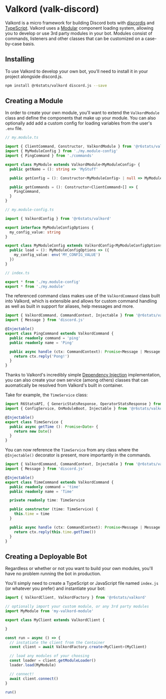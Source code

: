 # Valkord (valk-discord)

Valkord is a micro framework for building Discord bots with [discordjs](https://discord.js.org/#/) and [TypeScript](https://www.typescriptlang.org/). Valkord uses a [Modular](https://en.wikipedia.org/wiki/Modular_design) component loading system, allowing you to develop or use 3rd party modules in your bot. Modules consist of commands, listeners and other classes that can be customized on a case-by-case basis.

## Installing

To use Valkord to develop your own bot, you'll need to install it in your project alongside discord.js.

```bash
npm install @r6stats/valkord discord.js --save
```

## Creating a Module

In order to create your own module, you'll want to extend the `ValkordModule` class and define the components that make up your module. You can also optionally add add a custom config for loading variables from the user's `.env` file.

```ts
// my.module.ts

import { ClientCommand, Constructor, ValkordModule } from '@r6stats/valkord'
import { MyModuleConfig } from './my.module-config'
import { PingCommand } from './commands'

export class MyModule extends ValkordModule<MyModuleConfig> {
  public getName = (): string => 'MyStuff'

  public getConfig = (): Constructor<MyModuleConfig> | null => MyModuleConfig // or return null

  public getCommands = (): Constructor<ClientCommand>[] => {
    PingCommand,
  }
}
```

```ts
// my.module-config.ts

import { ValkordConfig } from '@r6stats/valkord'

export interface MyModuleConfigOptions {
  my_config_value: string
}

export class MyModuleConfig extends ValkordConfig<MyModuleConfigOptions> {
  public load = (): MyModuleConfigOptions => ({
    my_config_value: env('MY_CONFIG_VALUE')
  })
}
```

```ts
// index.ts

export * from './my.module-config'
export * from './my.module'
```

The referenced command class makes use of the `ValkordCommand` class built into Valkord, which is extensible and allows for custom command handling as well as built in support for aliases, help messages and more.

```ts
import { ValkordCommand, CommandContext, Injectable } from '@r6stats/valkord'
import { Message } from 'discord.js'

@Injectable()
export class PingCommand extends ValkordCommand {
  public readonly command = 'ping'
  public readonly name = 'Ping'

  public async handle (ctx: CommandContext): Promise<Message | Message[] | void> {
    return ctx.reply('Pong!')
  }
}

```

Thanks to Valkord's incredibly simple [Dependency Injection](https://en.wikipedia.org/wiki/Dependency_injection) implementation, you can also create your own service (among others) classes that can auomatically be resolved from Valkord's built in container.

Take for example, the `TimeService` class:

```ts
import R6StatsAPI, { GenericStatsResponse, OperatorStatsResponse } from '@r6stats/node'
import { ConfigService, OnModuleBoot, Injectable } from '@r6stats/valkord'

@Injectable()
export class TimeService {
  public async getTime (): Promise<Date> {
    return new Date()
  }
}
```

You can now reference the `TimeService` from any class where the `@Injectable()` decorator is present, more importantly in the commands.

```ts
import { ValkordCommand, CommandContext, Injectable } from '@r6stats/valkord'
import { Message } from 'discord.js'

@Injectable()
export class TimeCommand extends ValkordCommand {
  public readonly command = 'time'
  public readonly name = 'Time'

  private readonly time: TimeService

  public constructor (time: TimeService) {
    this.time = time
  }

  public async handle (ctx: CommandContext): Promise<Message | Message[] | void> {
    return ctx.reply(this.time.getTime())
  }
}

```

## Creating a Deployable Bot

Regardless or whether or not you want to build your own modules, you'll have no problem running the bot in production.

You'll simply need to create a TypeScript or JavaScript file named `index.js` (or whatever you prefer) and instantiate your bot:

```ts
import { ValkordClient, ValkordFactory } from '@r6stats/valkord'

// optionally import your custom module, or any 3rd party modules
import MyModule from 'my-valkord-module'

export class MyClient extends ValkordClient {

}

const run = async () => {
  // instatiate the client from the Container
  const client = await ValkordFactory.create<MyClient>(MyClient)

  // load any modules of your choosing
  const loader = client.getModuleLoader()
  loader.load(MyModule)

  // connect!
  await client.connect()
}

run()

```
